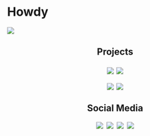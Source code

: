 # Howdy


<img src="https://github-readme-stats.vercel.app/api?username=Longestboi&count_private=true&show_icons=true&theme=synthwave&hide_rank=true">

<h2 align="center">Projects</h2>

<div>
<div align="center" style="display: block;">
<a target="_blank" rel="noreferrer noopener" href="https://github.com/Longestboi/Brick-Breaker"><img align="middle" style="margin: 1px;" src="https://github-readme-stats.vercel.app/api/pin/?username=Longestboi&repo=brick-breaker&theme=synthwave"></a>
<a target="_blank" rel="noreferrer noopener" href="https://github.com/Longestboi/sndata-converter"><img align="middle" style="margin: 1px;" src="https://github-readme-stats.vercel.app/api/pin/?username=Longestboi&repo=sndata-converter&theme=synthwave"></a>
</div>
<p></p>
<div align="center" style="display: block;">
<a target="_blank" rel="noreferrer noopener" href="https://github.com/Longestboi/TNES2INES"><img align="middle" style="margin: 1px;" src="https://github-readme-stats.vercel.app/api/pin/?username=Longestboi&repo=TNES2INES&theme=synthwave"></a>
<a target="_blank" rel="noreferrer noopener" href="https://github.com/Longestboi/tnes2inesGUI"><img align="middle" style="margin: 1px;" src="https://github-readme-stats.vercel.app/api/pin/?username=Longestboi&repo=tnes2inesGUI&theme=synthwave"></a>
</div>
</div>

<h2 align="center">Social Media</h2>

<div align="center" style="display: block;">
<a href="https://twitter.com/Long_boii" target="_blank" rel="noreferrer noopener"><img style="padding: 2px;" src="https://img.shields.io/badge/-Twitter-15202B?style=for-the-badge&logo=Twitter"></a>
<a href="https://youtube.com/@Longest_boi" target="_blank" rel="noreferrer noopener"><img style="padding: 2px;" src="https://img.shields.io/badge/-YouTube-FF0000?style=for-the-badge&logo=YouTube"></a>
<a href="https://discord.com/users/1069026764849958964" target="_blank" rel="noreferrer noopener"><img style="padding: 2px;" src="https://img.shields.io/badge/-Discord-202225?style=for-the-badge&logo=Discord"></a>
<a href="https://www.linkedin.com/in/andrewrlong02/" target="_blank" rel="noreferrer noopener"><img style="padding: 2px;" src="https://img.shields.io/badge/-Linkedin-0077b5?style=for-the-badge&logo=Linkedin"></a>
</div>
